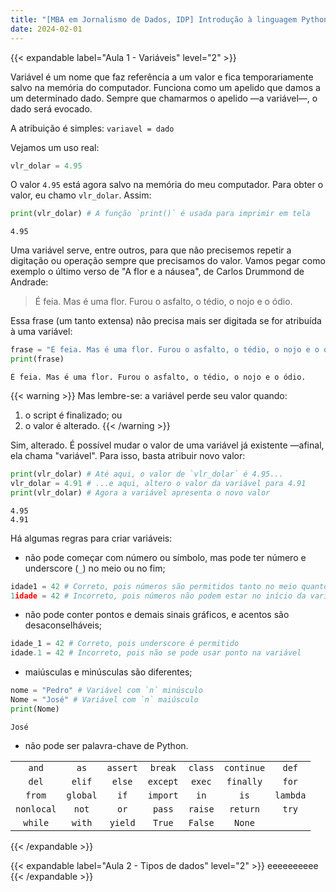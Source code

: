 ```yaml
---
title: "[MBA em Jornalismo de Dados, IDP] Introdução à linguagem Python"
date: 2024-02-01
---
```


{{< expandable label="Aula 1 - Variáveis" level="2" >}}

Variável é um nome que faz referência a um valor e fica temporariamente salvo na memória do computador. Funciona como um apelido que damos a um determinado dado. Sempre que chamarmos o apelido &mdash;a variável&mdash;, o dado será evocado.

A atribuição é simples: `variavel = dado`

Vejamos um uso real:

```py
vlr_dolar = 4.95
```

O valor `4.95` está agora salvo na memória do meu computador. Para obter o valor, eu chamo `vlr_dolar`. Assim:

```py
print(vlr_dolar) # A função `print()` é usada para imprimir em tela
```
```textfile 
4.95
```

Uma variável serve, entre outros, para que não precisemos repetir a digitação ou operação sempre que precisamos do valor. Vamos pegar como exemplo o último verso de "A flor e a náusea", de Carlos Drummond de Andrade:

> É feia. Mas é uma flor. Furou o asfalto, o tédio, o nojo e o ódio.

Essa frase (um tanto extensa) não precisa mais ser digitada se for atribuída à uma variável:

```py
frase = "É feia. Mas é uma flor. Furou o asfalto, o tédio, o nojo e o ódio."
print(frase)
```
```textfile
É feia. Mas é uma flor. Furou o asfalto, o tédio, o nojo e o ódio.
```

{{< warning >}}
Mas lembre-se: a variável perde seu valor quando:

1. o script é finalizado; ou
2. o valor é alterado.
{{< /warning >}}

Sim, alterado. É possível mudar o valor de uma variável já existente &mdash;afinal, ela chama "variável". Para isso, basta atribuir novo valor:

```py
print(vlr_dolar) # Até aqui, o valor de `vlr_dolar` é 4.95...
vlr_dolar = 4.91 # ...e aqui, altero o valor da variável para 4.91
print(vlr_dolar) # Agora a variável apresenta o novo valor
```
```textfile
4.95
4.91
```

Há algumas regras para criar variáveis:

- não pode começar com número ou símbolo, mas pode ter número e underscore (`_`) no meio ou no fim;

```py
idade1 = 42 # Correto, pois números são permitidos tanto no meio quanto no fim
1idade = 42 # Incorreto, pois números não podem estar no início da variável
```

- não pode conter pontos e demais sinais gráficos, e acentos são desaconselháveis;

```py
idade_1 = 42 # Correto, pois underscore é permitido
idade.1 = 42 # Incorreto, pois não se pode usar ponto na variável
```

- maiúsculas e minúsculas são diferentes;

```py
nome = "Pedro" # Variável com `n` minúsculo
Nome = "José" # Variável com `n` maiúsculo
print(Nome)
```
```textfile
José
```

- não pode ser palavra-chave de Python.

<table>
<tbody>
<tr>
<td style="text-align:center"><code>and</code></td>
<td style="text-align:center"><code>as</code></td>
<td style="text-align:center"><code>assert</code></td>
<td style="text-align:center"><code>break</code></td>
<td style="text-align:center"><code>class</code></td>
<td style="text-align:center"><code>continue</code></td>
<td style="text-align:center"><code>def</code></td>
</tr>
<tr>
<td style="text-align:center"><code>del</code></td>
<td style="text-align:center"><code>elif</code></td>
<td style="text-align:center"><code>else</code></td>
<td style="text-align:center"><code>except</code></td>
<td style="text-align:center"><code>exec</code></td>
<td style="text-align:center"><code>finally</code></td>
<td style="text-align:center"><code>for</code></td>
</tr>
<tr>
<td style="text-align:center"><code>from</code></td>
<td style="text-align:center"><code>global</code></td>
<td style="text-align:center"><code>if</code></td>
<td style="text-align:center"><code>import</code></td>
<td style="text-align:center"><code>in</code></td>
<td style="text-align:center"><code>is</code></td>
<td style="text-align:center"><code>lambda</code></td>
</tr>
<tr>
<td style="text-align:center"><code>nonlocal</code></td>
<td style="text-align:center"><code>not</code></td>
<td style="text-align:center"><code>or</code></td>
<td style="text-align:center"><code>pass</code></td>
<td style="text-align:center"><code>raise</code></td>
<td style="text-align:center"><code>return</code></td>
<td style="text-align:center"><code>try</code></td>
</tr>
<tr>
<td style="text-align:center"><code>while</code></td>
<td style="text-align:center"><code>with</code></td>
<td style="text-align:center"><code>yield</code></td>
<td style="text-align:center"><code>True</code></td>
<td style="text-align:center"><code>False</code></td>
<td style="text-align:center"><code>None</code></td>
</tr>
</tbody>
</table>

{{< /expandable >}}

{{< expandable label="Aula 2 - Tipos de dados" level="2" >}}
eeeeeeeeee
{{< /expandable >}}